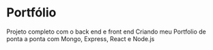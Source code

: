 # Portfólio
Projeto completo com o back end e front end
Criando meu Portfolio de ponta a ponta com Mongo, Express, React e Node.js
